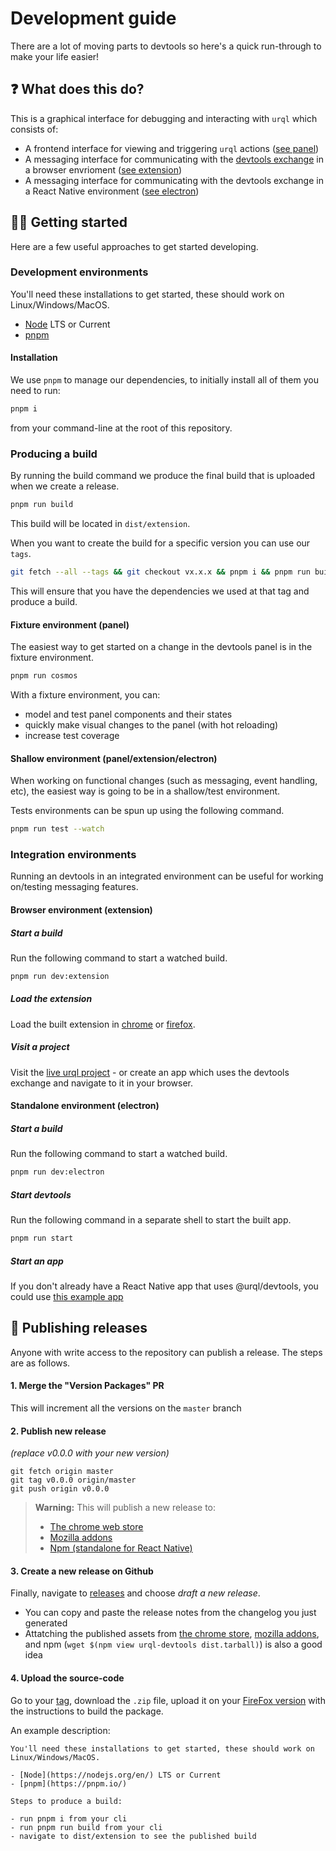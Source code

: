 # Development guide

There are a lot of moving parts to devtools so here's a quick run-through to make your life easier!

## ❓ What does this do?

This is a graphical interface for debugging and interacting with `urql` which consists of:

- A frontend interface for viewing and triggering `urql` actions ([see panel](https://github.com/FormidableLabs/urql-devtools/tree/master/src/panel))
- A messaging interface for communicating with the [devtools exchange](https://github.com/FormidableLabs/urql-devtools-exchange) in a browser envrioment ([see extension](https://github.com/FormidableLabs/urql-devtools/tree/master/src/extension))
- A messaging interface for communicating with the devtools exchange in a React Native environment ([see electron](https://github.com/FormidableLabs/urql-devtools/tree/master/src/electron))

## 👩‍💻 Getting started

Here are a few useful approaches to get started developing.

### Development environments

You'll need these installations to get started, these should work on Linux/Windows/MacOS.

- [Node](https://nodejs.org/en/) LTS or Current
- [pnpm](https://pnpm.io/)

#### Installation

We use `pnpm` to manage our dependencies, to initially install all of them you need to run:

```sh
pnpm i
```

from your command-line at the root of this repository.

### Producing a build

By running the build command we produce the final build that is uploaded when we create a release.

```sh
pnpm run build
```

This build will be located in `dist/extension`.

When you want to create the build for a specific version you can use our `tags`.

```sh
git fetch --all --tags && git checkout vx.x.x && pnpm i && pnpm run build
```

This will ensure that you have the dependencies we used at that tag and produce a build.

#### Fixture environment (panel)

The easiest way to get started on a change in the devtools panel is in the fixture environment.

```sh
pnpm run cosmos
```

With a fixture environment, you can:

- model and test panel components and their states
- quickly make visual changes to the panel (with hot reloading)
- increase test coverage

#### Shallow environment (panel/extension/electron)

When working on functional changes (such as messaging, event handling, etc), the easiest way is going to be in a shallow/test environment.

Tests environments can be spun up using the following command.

```sh
pnpm run test --watch
```

### Integration environments

Running an devtools in an integrated environment can be useful for working on/testing messaging features.

#### Browser environment (extension)

##### Start a build

Run the following command to start a watched build.

```sh
pnpm run dev:extension
```

##### Load the extension

Load the built extension in [chrome](https://developer.chrome.com/extensions/getstarted#manifest) or [firefox](https://developer.mozilla.org/en-US/docs/Tools/about:debugging#Extensions).

##### Visit a project

Visit the [live urql project](https://urql-devtools-exchange.netlify.app/) - or create an app which uses the devtools exchange and navigate to it in your browser.

#### Standalone environment (electron)

##### Start a build

Run the following command to start a watched build.

```sh
pnpm run dev:electron
```

##### Start devtools

Run the following command in a separate shell to start the built app.

```sh
pnpm run start
```

##### Start an app

If you don't already have a React Native app that uses @urql/devtools, you could use [this example app](https://github.com/kadikraman/UrqlTest)

## 🚀 Publishing releases

Anyone with write access to the repository can publish a release. The steps are as follows.

#### 1. Merge the "Version Packages" PR

This will increment all the versions on the `master` branch

#### 2. Publish new release

_(replace v0.0.0 with your new version)_

```
git fetch origin master
git tag v0.0.0 origin/master
git push origin v0.0.0
```

> **Warning:** This will publish a new release to:
>
> - [The chrome web store](https://chrome.google.com/webstore/detail/urql-devtools/mcfphkbpmkbeofnkjehahlmidmceblmm)
> - [Mozilla addons](https://addons.mozilla.org/en-GB/firefox/addon/urql-devtools/)
> - [Npm (standalone for React Native)](https://www.npmjs.com/package/urql-devtools)

#### 3. Create a new release on Github

Finally, navigate to [releases](https://github.com/FormidableLabs/urql-devtools/releases) and choose _draft a new release_.

- You can copy and paste the release notes from the changelog you just generated
- Attatching the published assets from [the chrome store](https://stackoverflow.com/questions/7184793/how-to-download-a-crx-file-from-the-chrome-web-store-for-a-given-id), [mozilla addons](https://superuser.com/questions/440999/how-to-download-firefox-extensions-from-addons-mozilla-org-without-installing-th/441011), and npm (`wget $(npm view urql-devtools dist.tarball)`) is also a good idea

#### 4. Upload the source-code

Go to your [tag](https://github.com/FormidableLabs/urql-devtools/releases), download the `.zip` file, upload it on your [FireFox version](https://addons.mozilla.org/en-GB/developers/addon/urql-devtools/versions) with the instructions to build the package.

An example description:

```
You'll need these installations to get started, these should work on Linux/Windows/MacOS.

- [Node](https://nodejs.org/en/) LTS or Current
- [pnpm](https://pnpm.io/)

Steps to produce a build:

- run pnpm i from your cli
- run pnpm run build from your cli
- navigate to dist/extension to see the published build
```
